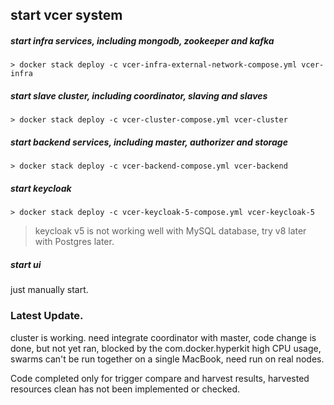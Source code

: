 start vcer system
---

##### start infra services, including mongodb, zookeeper and kafka
```commandline
> docker stack deploy -c vcer-infra-external-network-compose.yml vcer-infra
```

##### start slave cluster, including coordinator, slaving and slaves
```commandline
> docker stack deploy -c vcer-cluster-compose.yml vcer-cluster
```

##### start backend services, including master, authorizer and storage
```commandline
> docker stack deploy -c vcer-backend-compose.yml vcer-backend
```

##### start keycloak
```commandline
> docker stack deploy -c vcer-keycloak-5-compose.yml vcer-keycloak-5
```
> keycloak v5 is not working well with MySQL database, try v8 later with Postgres later.

##### start ui
just manually start.


### Latest Update.
cluster is working.
need integrate coordinator with master, code change is done, but not yet ran, blocked by the com.docker.hyperkit high CPU
usage, swarms can't be run together on a single MacBook, need run on real nodes.

Code completed only for trigger compare and harvest results, harvested resources clean has not been implemented or checked.
